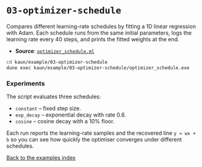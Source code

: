 # `03-optimizer-schedule`

Compares different learning-rate schedules by fitting a 1D linear regression
with Adam. Each schedule runs from the same initial parameters, logs the
learning rate every 40 steps, and prints the fitted weights at the end.

- **Source**: [`optimizer_schedule.ml`](./optimizer_schedule.ml)

```bash
cd kaun/example/03-optimizer-schedule
dune exec kaun/example/03-optimizer-schedule/optimizer_schedule.exe
```

### Experiments

The script evaluates three schedules:

- `constant` – fixed step size.
- `exp_decay` – exponential decay with rate 0.6.
- `cosine` – cosine decay with a 10% floor.

Each run reports the learning-rate samples and the recovered line `y ≈ wx + b`
so you can see how quickly the optimiser converges under different schedules.

[Back to the examples index](../#readme)

